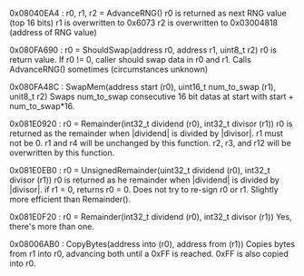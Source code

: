 0x08040EA4 : r0, r1, r2 = AdvanceRNG()
r0 is returned as next RNG value (top 16 bits)
r1 is overwritten to 0x6073
r2 is overwritten to 0x03004818 (address of RNG value)

0x080FA690 : r0 = ShouldSwap(address r0, address r1, uint8_t r2)
r0 is return value.  If r0 != 0, caller should swap data in r0 and r1.
Calls AdvanceRNG() sometimes (circumstances unknown)

0x080FA48C : SwapMem(address start (r0), uint16_t num_to_swap (r1), unit8_t r2)
Swaps num_to_swap consecutive 16 bit datas at start with start + num_to_swap*16.

0x081E0920 : r0 = Remainder(int32_t dividend (r0), int32_t divisor (r1))
r0 is returned as the remainder when |dividend| is divided by |divisor|.
r1 must not be 0.
r1 and r4 will be unchanged by this function.
r2, r3, and r12 will be overwritten by this function.

0x081E0EB0 : r0 = UnsignedRemainder(uint32_t dividend (r0), int32_t divisor (r1))
r0 is returned as he remainder when |dividend| is divided by |divisor|.
if r1 = 0, returns r0 = 0.
Does not try to re-sign r0 or r1.  Slightly more efficient than Remainder().

0x081E0F20 : r0 = Remainder(int32_t dividend (r0), int32_t divisor (r1))
Yes, there's more than one.

0x08006AB0 : CopyBytes(address into (r0), address from (r1))
Copies bytes from r1 into r0, advancing both until a 0xFF is reached.
0xFF is also copied into r0.